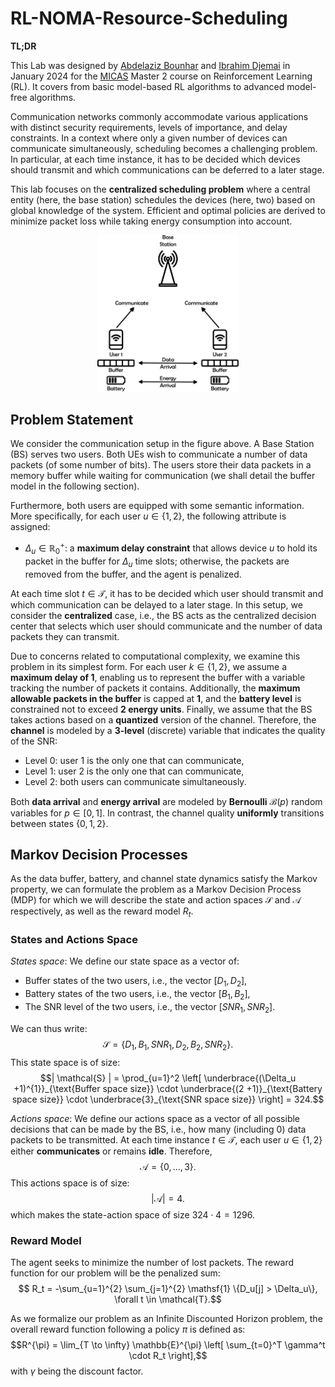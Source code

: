 # RL-NOMA-Resource-Scheduling

**TL;DR**

This Lab was designed by [Abdelaziz Bounhar](https://github.com/BounharAbdelaziz) and [Ibrahim Djemai](https://github.com/IbraDje) in January 2024 for the [MICAS](https://www-ip--paris-fr.translate.goog/education/masters/mention-electronique-energie-electrique-et-automatique-e3a/master-year-2-machine-learning-communications-and-security?_x_tr_sl=en&_x_tr_tl=fr&_x_tr_hl=fr&_x_tr_pto=sc) Master 2 course on Reinforcement Learning (RL).
It covers from basic model-based RL algorithms to advanced model-free algorithms.

Communication networks commonly accommodate various applications with distinct security requirements, levels of importance, and delay constraints. In a context where only a given number of devices can communicate simultaneously, scheduling becomes a challenging problem. In particular, at each time instance, it has to be decided which devices should transmit and which communications can be deferred to a later stage.

This lab focuses on the **centralized scheduling problem** where a central entity (here, the base station) schedules the devices (here, two) based on global knowledge of the system. Efficient and optimal policies are derived to minimize packet loss while taking energy consumption into account.

<p align="center">
<img src="./figures/system_model.png" alt="System model in the Uplink for the centralized resource allocation problem" style="width:45%; border:0;">
</p>

## Problem Statement

We consider the communication setup in the figure above. A Base Station (BS) serves two users. Both UEs wish to communicate a number of data packets (of some number of bits). The users store their data packets in a memory buffer while waiting for communication (we shall detail the buffer model in the following section).

Furthermore, both users are equipped with some semantic information. More specifically, for each user $u \in \{1,2\}$, the following attribute is assigned:

* $\Delta_u \in \mathbb{R}^+_0$: a **maximum delay constraint** that allows device $u$ to hold its packet in the buffer for $\Delta_u$ time slots; otherwise, the packets are removed from the buffer, and the agent is penalized.

At each time slot $t \in \mathcal{T}$, it has to be decided which user should transmit and which communication can be delayed to a later stage. In this setup, we consider the **centralized** case, i.e., the BS acts as the centralized decision center that selects which user should communicate and the number of data packets they can transmit.

Due to concerns related to computational complexity, we examine this problem in its simplest form. For each user $k \in \{1,2\}$, we assume a **maximum delay of 1**, enabling us to represent the buffer with a variable tracking the number of packets it contains. Additionally, the **maximum allowable packets in the buffer** is capped at **1**, and the **battery level** is constrained not to exceed **2 energy units**. Finally, we assume that the BS takes actions based on a **quantized** version of the channel. Therefore, the **channel** is modeled by a **3-level** (discrete) variable that indicates the quality of the SNR:
* Level 0: user 1 is the only one that can communicate,
* Level 1: user 2 is the only one that can communicate,
* Level 2: both users can communicate simultaneously.

Both **data arrival** and **energy arrival** are modeled by **Bernoulli** $\mathcal{B}(p)$ random variables for $p \in [0,1]$. In contrast, the channel quality **uniformly** transitions between states $\{0,1,2\}$.

## Markov Decision Processes

As the data buffer, battery, and channel state dynamics satisfy the Markov property, we can formulate the problem as a Markov Decision Process (MDP) for which we will describe the state and action spaces $\mathcal{S}$ and $\mathcal{A}$ respectively, as well as the reward model $R_t$.

### States and Actions Space

*States space*: We define our state space as a vector of:
- Buffer states of the two users, i.e., the vector $[D_1, D_2]$,
- Battery states of the two users, i.e., the vector $[B_1, B_2]$,
- The SNR level of the two users, i.e., the vector $[SNR_1, SNR_2]$.

We can thus write:
$$\mathcal{S} = \{D_1, B_1, SNR_1, D_2, B_2, SNR_2\}.$$
This state space is of size:
$$| \mathcal{S} | = \prod_{u=1}^2 \left[ \underbrace{(\Delta_u +1)^{1}}_{\text{Buffer space size}} \cdot \underbrace{(2 +1)}_{\text{Battery space size}} \cdot \underbrace{3}_{\text{SNR space size}} \right] = 324.$$

*Actions space*: We define our actions space as a vector of all possible decisions that can be made by the BS, i.e., how many (including 0) data packets to be transmitted. At each time instance $t \in \mathcal{T}$, each user $u \in \{1,2\}$ either **communicates** or remains **idle**. Therefore,
$$\mathcal{A} = \{0, \ldots, 3\}.$$
This actions space is of size:
$$| \mathcal{A} | = 4.$$
which makes the state-action space of size $324 \cdot 4 = 1296$.

### Reward Model

The agent seeks to minimize the number of lost packets. The reward function for our problem will be the penalized sum:
$$ R_t = -\sum_{u=1}^{2} \sum_{j=1}^{2} \mathsf{1} \{D_u[j] > \Delta_u\}, \forall t \in \mathcal{T}.$$

As we formalize our problem as an Infinite Discounted Horizon problem, the overall reward function following a policy $\pi$ is defined as:
$$R^{\pi} = \lim_{T \to \infty} \mathbb{E}^{\pi} \left[ \sum_{t=0}^T \gamma^t \cdot R_t \right],$$
with $\gamma$ being the discount factor.
